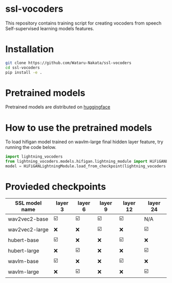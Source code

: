 # ssl-vocoders
This repository contains training script for creating vocoders from speech Self-supervised learning models features.

# Installation
```bash
git clone https://github.com/Wataru-Nakata/ssl-vocoders
cd ssl-vocoders
pip install -e .
```

# Pretrained models
Pretrained models are distributed on [huggingface](https://huggingface.co/Wataru/ssl-vocoder/tree/main)

# How to use the pretrained models
To load hifigan model trained on wavlm-large final hidden layer feature, try running the code below.
```python
import lightning_vocoders
from lightning_vocoders.models.hifigan.lightning_module import HiFiGANLightningModule
model = HiFiGANLightningModule.load_from_checkpoint(lightning_vocoders.MODEL_URLS['wavlm-large'],map_location='cpu')
```
# Provieded checkpoints

|SSL model name | layer 3 | layer 6| layer 9 | layer 12 | layer 24 |
|---|---|---|---|---|---|
| wav2vec2-base | ☑️   | ☑️   | ☑️   | ☑️   | N/A |
| wav2vec2-large |  ❌  | ❌  | ☑️   | ❌  |  ☑️   |
| hubert-base |  ☑️   |   ❌  |  ❌  |  ☑️   |  ❌  |
| hubert-large |  ❌  | ☑️   | ❌  | ❌  |  ☑️   |
| wavlm-base |  ☑️   |   ❌  |  ❌  |  ☑️   |  ❌  |
| wavlm-large |  ❌  | ☑️   | ❌  | ❌  |  ☑️   |




 

